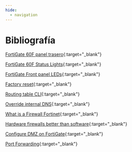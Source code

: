 ```yaml
---
hide:
  - navigation
---
```


# Bibliografía

[FortiGate 60F panel trasero](https://www.fortinet.com/content/dam/fortinet/assets/data-sheets/fortigate-fortiwifi-60f-series.pdf#page=6){:target="_blank"}

[FortiGate 60F Status Lights](https://statuslights.com/statuslights.php?vendor=Fortinet&device=FortiGate-60F){:target="_blank"}

[FortiGate Front panel LEDs](https://docs.fortinet.com/document/fortigate-6000/hardware/fortigate-6000f-system-guide/912499/front-panel-leds){:target="_blank"}

[Factory reset](https://community.fortinet.com/t5/FortiGate/Technical-Tip-How-To-Reset-To-Factory-Default-Configuration/ta-p/198660){:target="_blank"}

[Routing table CLI](https://help.fortinet.com/fadc/4-8-1/cli/Content/FortiADC/cli-ref/get_router_info_routing_table.htm){:target="_blank"}

[Override internal DNS](https://www.reddit.com/r/fortinet/comments/cbwfup/dns_server_provided_via_dhcp/){:target="_blank"}

[What is a Firewall Fortinet](https://www.fortinet.com/resources/cyberglossary/firewall){:target="_blank"}

[Hardware firewalls better than software](https://www.fortinet.com/resources/cyberglossary/hardware-firewalls-better-than-software){:target="_blank"}

[Configure DMZ on FortiGate](https://getlabsdone.com/how-to-configure-dmz-on-the-fortigate-firewall/){:target="_blank"}

[Port Forwarding](https://getlabsdone.com/how-to-configure-fortigate-port-forwarding/){:target="_blank"}
